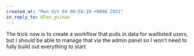 ```yaml
---
created_at: "Mon Oct 04 00:50:10 +0000 2021"
in_reply_to: @leo_guinan
---
```


The trick now is to create a workflow that pulls in data for waitlisted users, but I should be able to manage that via the admin panel so I won't need to fully build out everything to start